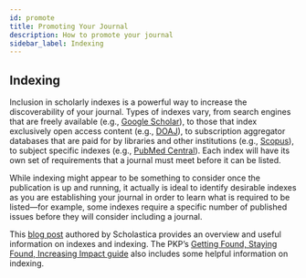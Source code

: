 ```yaml
---
id: promote
title: Promoting Your Journal
description: How to promote your journal
sidebar_label: Indexing
---
```


## Indexing
Inclusion in scholarly indexes is a powerful way to increase the discoverability of your journal.  Types of indexes vary, from search engines that are freely available (e.g., [Google Scholar](https://scholar.google.com/intl/en/scholar/inclusion.html#indexing)), to those that index exclusively open access content (e.g., [DOAJ](https://doaj.org/publishers#advice)), to subscription aggregator databases that are paid for by libraries and other institutions  (e.g., [Scopus](https://www.readyforscopus.com/)), to subject specific indexes (e.g., [PubMed Central](https://www.ncbi.nlm.nih.gov/pmc/pub/addjournal/)). Each index will have its own set of requirements that a journal must meet before it can be listed.

While indexing might appear to be something to consider once the publication is up and running, it actually is ideal to identify desirable indexes as you are establishing your journal in order to learn what is required to be listed—for example, some indexes require a specific number of published issues before they will consider including a journal.

This [blog post](https://blog.scholasticahq.com/post/index-types-for-academic-journal/#key-index-types-consider) authored by Scholastica provides an overview and useful information on indexes and indexing. The PKP’s [Getting Found, Staying Found, Increasing Impact guide](https://docs.pkp.sfu.ca/getting-found-staying-found/en/getting-found-visibility#indexes-and-databases) also includes some helpful information on indexing.
